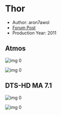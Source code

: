 # Thor

* Author: aron7awol
* [Forum Post](https://www.avsforum.com/threads/bass-eq-for-filtered-movies.2995212/post-56811710)
* Production Year: 2011

## Atmos

![img 0](https://i.imgur.com/yKsUiS1.jpg)

![img 0](https://i.imgur.com/hOaLgGe.png)

## DTS-HD MA 7.1

![img 0](https://i.imgur.com/8hrd0G5.jpg)

![img 0](https://i.imgur.com/yaNK1KV.jpg)

